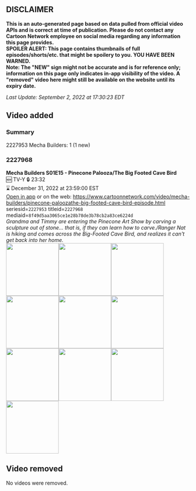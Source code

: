 ## DISCLAIMER
**This is an auto-generated page based on data pulled from official video APIs and is correct at time of publication. Please do not contact any Cartoon Network employee on social media regarding any information this page provides.**  
**SPOILER ALERT: This page contains thumbnails of full episodes/shorts/etc. that might be spoilery to you. YOU HAVE BEEN WARNED.**  
**Note: The "NEW" sign might not be accurate and is for reference only; information on this page only indicates in-app visibility of the video. A "removed" video here might still be available on the website until its expiry date.**  

_Last Update: September 2, 2022 at 17:30:23 EDT_
## Video added
### Summary
2227953 Mecha Builders: 1 (1 new)  
### 2227968
**Mecha Builders S01E15 - Pinecone Palooza/The Big Footed Cave Bird**  
🆕 TV-Y 🔒 23:32  
⌛ December 31, 2022 at 23:59:00 EST  
[Open in app](https://cnvideo.sercomkc.org/redirector.html?type=cnapp&seriesid=1000000000093702&titleid=2227968&mediaid=8f49d5aa3065ce1e28b78de3b78cb2a83ce6224d) or on the web: https://www.cartoonnetwork.com/video/mecha-builders/pinecone-paloozathe-big-footed-cave-bird-episode.html  
seriesid=`2227953` titleid=`2227968` mediaid=`8f49d5aa3065ce1e28b78de3b78cb2a83ce6224d`  
_Grandma and Timmy are entering the Pinecone Art Show by carving a sculpture out of stone… that is, if they can learn how to carve./Ranger Nat is hiking and comes across the Big-Footed Cave Bird, and realizes it can't get back into her home._  
<a href="https://s3.amazonaws.com/cartoonorchestrator/2227968_001_1280x720.jpg"><img src="https://s3.amazonaws.com/cartoonorchestrator/2227968_001_640x360.jpg" height="144px" /></a><a href="https://s3.amazonaws.com/cartoonorchestrator/2227968_002_1280x720.jpg"><img src="https://s3.amazonaws.com/cartoonorchestrator/2227968_002_640x360.jpg" height="144px" /></a><a href="https://s3.amazonaws.com/cartoonorchestrator/2227968_003_1280x720.jpg"><img src="https://s3.amazonaws.com/cartoonorchestrator/2227968_003_640x360.jpg" height="144px" /></a><a href="https://s3.amazonaws.com/cartoonorchestrator/2227968_004_1280x720.jpg"><img src="https://s3.amazonaws.com/cartoonorchestrator/2227968_004_640x360.jpg" height="144px" /></a><a href="https://s3.amazonaws.com/cartoonorchestrator/2227968_005_1280x720.jpg"><img src="https://s3.amazonaws.com/cartoonorchestrator/2227968_005_640x360.jpg" height="144px" /></a><a href="https://s3.amazonaws.com/cartoonorchestrator/2227968_006_1280x720.jpg"><img src="https://s3.amazonaws.com/cartoonorchestrator/2227968_006_640x360.jpg" height="144px" /></a><a href="https://s3.amazonaws.com/cartoonorchestrator/2227968_007_1280x720.jpg"><img src="https://s3.amazonaws.com/cartoonorchestrator/2227968_007_640x360.jpg" height="144px" /></a><a href="https://s3.amazonaws.com/cartoonorchestrator/2227968_008_1280x720.jpg"><img src="https://s3.amazonaws.com/cartoonorchestrator/2227968_008_640x360.jpg" height="144px" /></a><a href="https://s3.amazonaws.com/cartoonorchestrator/2227968_009_1280x720.jpg"><img src="https://s3.amazonaws.com/cartoonorchestrator/2227968_009_640x360.jpg" height="144px" /></a><a href="https://s3.amazonaws.com/cartoonorchestrator/2227968_010_1280x720.jpg"><img src="https://s3.amazonaws.com/cartoonorchestrator/2227968_010_640x360.jpg" height="144px" /></a>
## Video removed
No videos were removed.  
